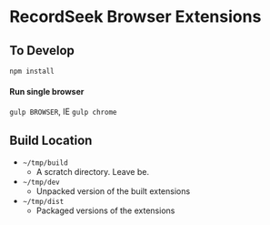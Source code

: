 # RecordSeek Browser Extensions

## To Develop
`npm install`


#### Run single browser
`gulp BROWSER`, IE `gulp chrome`

## Build Location
- `~/tmp/build` 
  - A scratch directory. Leave be.
- `~/tmp/dev`
  - Unpacked version of the built extensions
- `~/tmp/dist` 
  - Packaged versions of the extensions